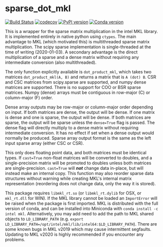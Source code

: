 # sparse_dot_mkl
[![Build Status](https://travis-ci.org/flatironinstitute/sparse_dot.svg?branch=master)](https://travis-ci.org/flatironinstitute/sparse_dot)
[![codecov](https://codecov.io/gh/flatironinstitute/sparse_dot/branch/master/graph/badge.svg)](https://codecov.io/gh/flatironinstitute/sparse_dot)
[![PyPI version](https://badge.fury.io/py/sparse-dot-mkl.svg)](https://badge.fury.io/py/sparse-dot-mkl)
[![Conda version](https://anaconda.org/conda-forge/sparse_dot_mkl/badges/version.svg)](https://anaconda.org/conda-forge/sparse_dot_mkl)

This is a wrapper for the sparse matrix multiplication in the intel MKL library.
It is implemented entirely in native python using `ctypes`.
The main advantage to MKL (which motivated this) is multithreaded sparse matrix multiplication. 
The scipy sparse implementation is single-threaded at the time of writing (2020-01-03).
A secondary advantage is the direct multiplication of a sparse and a dense matrix without requiring any
intermediate conversion (also multithreaded). 

The only function explicitly available is `dot_product_mkl`, which takes two matrices
`dot_product_mkl(A, B)` and returns a matrix that is `A (dot) B`. 
CSR and CSC matrices from scipy.sparse are supported, and numpy dense matrices are supported.
There is no support for COO or BSR sparse matrices.
Numpy (dense) arrays must be contiguous in row-major (C) or column-major (F) order.

Dense array outputs may be row-major or column-major order depending on input.
If both matrices are dense, the output will be dense.
If one matrix is dense and one is sparse, the output will be dense.
If both matrices are sparse, the output will be sparse unless the `dense=True` flag is passed.
The dense flag will directly multiply to a dense matrix without requiring intermediate conversion.
It has no effect if set when a dense output would normally be produced.
Sparse array output format is the same as the left input sparse array (either CSC or CSR).

This only does floating point data, and both matrices must be identical types.
If `cast=True` non-float matrices will be converted to doubles,
and a single-precision matrix will be promoted to doubles unless both matrices are single-precision. 
`cast=True` will ***not*** change data in-place, but will instead make an internal copy. 
This function may also reorder sparse data structures without warning while creating MKL's internal matrix representation
(reordering does not change data, only the way it is stored).

This package requires `libmkl_rt.so` (or `libmkl_rt.dylib` for OSX, or `mkl_rt.dll` for WIN).
If the MKL library cannot be loaded an `ImportError` will be raised when the package is first imported. 
MKL is distributed with the full version of conda,
and can be installed into Miniconda with `conda install -c intel mkl`.
Alternatively, you may add need to add the path to MKL shared objects to `LD_LIBRARY_PATH`
(e.g. `export LD_LIBRARY_PATH=/opt/intel/mkl/lib/intel64:$LD_LIBRARY_PATH`).
There are some known bugs in MKL v2019 which may cause intermittent segfaults.
Updating to MKL v2020 is highly recommended if you encounter any problems.